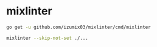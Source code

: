 # mixlinter

```bash
go get -u github.com/izumix03/mixlinter/cmd/mixlinter
```

```bash
mixlinter --skip-not-set ./...
```
